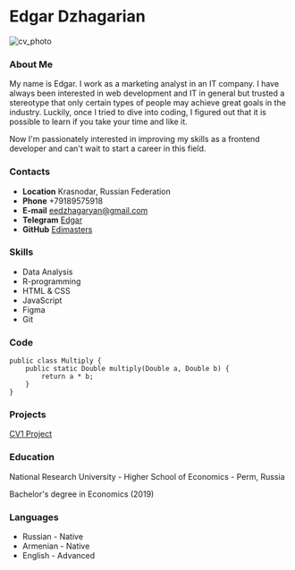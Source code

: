# Edgar Dzhagarian

![cv_photo](https://avatars.githubusercontent.com/u/33372955?v=4)

### About Me
My name is Edgar. I work as a marketing analyst in an IT company. I have always been interested in web development and IT in general but trusted a stereotype that only certain types of people may achieve great goals in the industry. Luckily, once I tried to dive into coding, I figured out that it is possible to learn if you take your time and like it.  

Now I'm passionately interested in improving my skills as a frontend developer and can't wait to start a career in this field.

### Contacts

+ **Location**
    Krasnodar, Russian Federation
+ **Phone**
    +79189575918
+ **E-mail**
    eedzhagaryan@gmail.com
+ **Telegram**
    [Edgar](https://t.me/e_d_7)
+ **GitHub**
    [Edimasters](https://github.com/Edimasters)
    
### Skills
+ Data Analysis
+ R-programming
+ HTML & CSS
+ JavaScript
+ Figma
+ Git

### Code
```
public class Multiply {
    public static Double multiply(Double a, Double b) {
        return a * b;
    }
}
```
### Projects
[CV1 Project](https://github.com/Edimasters/rsschool-cv)

### Education
National Research University - Higher School of Economics - Perm, Russia  

Bachelor's degree in Economics (2019)

### Languages
+ Russian - Native
+ Armenian - Native
+ English - Advanced